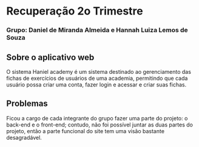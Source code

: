 # Recuperação 2o Trimestre
### Grupo: Daniel de Miranda Almeida e Hannah Luiza Lemos de Souza

## Sobre o aplicativo web
O sistema Haniel academy é um sistema destinado ao gerenciamento das fichas de exercícios de usuários de uma academia, permitindo que cada usuário possa criar uma conta, fazer login e acessar e criar suas fichas.

## Problemas
Ficou a cargo de cada integrante do grupo fazer uma parte do projeto: o back-end e o front-end; contudo, não foi possível juntar as duas partes do projeto, então a parte funcional do site tem uma visão bastante desagradável.
